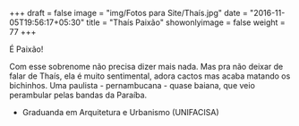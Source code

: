 +++
draft = false
image = "img/Fotos para Site/Thaís.jpg"
date = "2016-11-05T19:56:17+05:30"
title = "Thaís Paixão"
showonlyimage = false
weight = 77
+++

É Paixão!
<!--more-->

Com esse sobrenome não precisa dizer mais nada.
Mas pra não deixar de falar de Thaís, ela é muito sentimental, adora cactos mas acaba matando os bichinhos. Uma paulista - pernambucana - quase baiana, que veio perambular pelas bandas da Paraíba.

* Graduanda em Arquitetura e Urbanismo (UNIFACISA)
